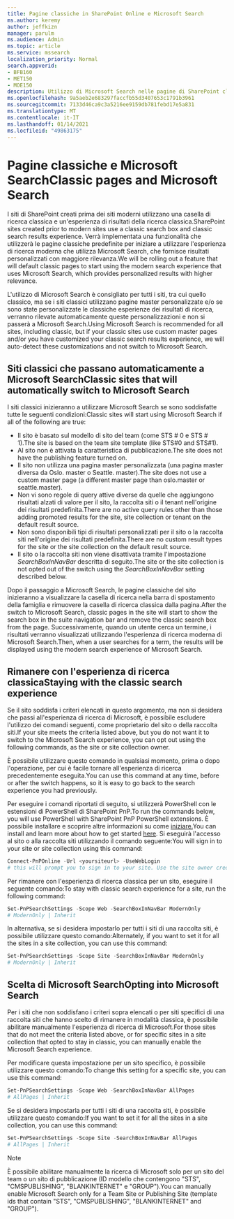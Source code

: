 ```yaml
---
title: Pagine classiche in SharePoint Online e Microsoft Search
ms.author: keremy
author: jeffkizn
manager: parulm
ms.audience: Admin
ms.topic: article
ms.service: mssearch
localization_priority: Normal
search.appverid:
- BFB160
- MET150
- MOE150
description: Utilizzo di Microsoft Search nelle pagine di SharePoint classiche
ms.openlocfilehash: 9a5aeb2e683297faccfb55d3407653c1791b3961
ms.sourcegitcommit: 7133d46ca9c3a5216ee9159db781febd17e5a831
ms.translationtype: MT
ms.contentlocale: it-IT
ms.lasthandoff: 01/14/2021
ms.locfileid: "49863175"
---
```

# <a name="classic-pages-and-microsoft-search"></a><span data-ttu-id="3efe8-103">Pagine classiche e Microsoft Search</span><span class="sxs-lookup"><span data-stu-id="3efe8-103">Classic pages and Microsoft Search</span></span>

<span data-ttu-id="3efe8-104">I siti di SharePoint creati prima dei siti moderni utilizzano una casella di ricerca classica e un'esperienza di risultati della ricerca classica.</span><span class="sxs-lookup"><span data-stu-id="3efe8-104">SharePoint sites created prior to modern sites use a classic search box and classic search results experience.</span></span> <span data-ttu-id="3efe8-105">Verrà implementata una funzionalità che utilizzerà le pagine classiche predefinite per iniziare a utilizzare l'esperienza di ricerca moderna che utilizza Microsoft Search, che fornisce risultati personalizzati con maggiore rilevanza.</span><span class="sxs-lookup"><span data-stu-id="3efe8-105">We will be rolling out a feature that will default classic pages to start using the modern search experience that uses Microsoft Search, which provides personalized results with higher relevance.</span></span>

<span data-ttu-id="3efe8-106">L'utilizzo di Microsoft Search è consigliato per tutti i siti, tra cui quello classico, ma se i siti classici utilizzano pagine master personalizzate e/o se sono state personalizzate le classiche esperienze dei risultati di ricerca, verranno rilevate automaticamente queste personalizzazioni e non si passerà a Microsoft Search.</span><span class="sxs-lookup"><span data-stu-id="3efe8-106">Using Microsoft Search is recommended for all sites, including classic, but if your classic sites use custom master pages and/or you have customized your classic search results experience, we will auto-detect these customizations and not switch to Microsoft Search.</span></span>

## <a name="classic-sites-that-will-automatically-switch-to-microsoft-search"></a><span data-ttu-id="3efe8-107">Siti classici che passano automaticamente a Microsoft Search</span><span class="sxs-lookup"><span data-stu-id="3efe8-107">Classic sites that will automatically switch to Microsoft Search</span></span>

<span data-ttu-id="3efe8-108">I siti classici inizieranno a utilizzare Microsoft Search se sono soddisfatte tutte le seguenti condizioni:</span><span class="sxs-lookup"><span data-stu-id="3efe8-108">Classic sites will start using Microsoft Search if all of the following are true:</span></span>

* <span data-ttu-id="3efe8-109">Il sito è basato sul modello di sito del team (come STS # 0 e STS # 1).</span><span class="sxs-lookup"><span data-stu-id="3efe8-109">The site is based on the team site template (like STS#0 and STS#1).</span></span>
* <span data-ttu-id="3efe8-110">Al sito non è attivata la caratteristica di pubblicazione.</span><span class="sxs-lookup"><span data-stu-id="3efe8-110">The site does not have the publishing feature turned on.</span></span>
* <span data-ttu-id="3efe8-111">Il sito non utilizza una pagina master personalizzata (una pagina master diversa da Oslo. master o Seattle. master).</span><span class="sxs-lookup"><span data-stu-id="3efe8-111">The site does not use a custom master page (a different master page than oslo.master or seattle.master).</span></span>
* <span data-ttu-id="3efe8-112">Non vi sono regole di query attive diverse da quelle che aggiungono risultati alzati di valore per il sito, la raccolta siti o il tenant nell'origine dei risultati predefinita.</span><span class="sxs-lookup"><span data-stu-id="3efe8-112">There are no active query rules other than those adding promoted results for the site, site collection or tenant on the default result source.</span></span>
* <span data-ttu-id="3efe8-113">Non sono disponibili tipi di risultati personalizzati per il sito o la raccolta siti nell'origine dei risultati predefinita.</span><span class="sxs-lookup"><span data-stu-id="3efe8-113">There are no custom result types for the site or the site collection on the default result source.</span></span>
* <span data-ttu-id="3efe8-114">Il sito o la raccolta siti non viene disattivata tramite l'impostazione *SearchBoxInNavBar* descritta di seguito.</span><span class="sxs-lookup"><span data-stu-id="3efe8-114">The site or the site collection is not opted out of the switch using the *SearchBoxInNavBar* setting described below.</span></span>

<span data-ttu-id="3efe8-115">Dopo il passaggio a Microsoft Search, le pagine classiche del sito inizieranno a visualizzare la casella di ricerca nella barra di spostamento della famiglia e rimuovere la casella di ricerca classica dalla pagina.</span><span class="sxs-lookup"><span data-stu-id="3efe8-115">After the switch to Microsoft Search, classic pages in the site will start to show the search box in the suite navigation bar and remove the classic search box from the page.</span></span> <span data-ttu-id="3efe8-116">Successivamente, quando un utente cerca un termine, i risultati verranno visualizzati utilizzando l'esperienza di ricerca moderna di Microsoft Search.</span><span class="sxs-lookup"><span data-stu-id="3efe8-116">Then, when a user searches for a term, the results will be displayed using the modern search experience of Microsoft Search.</span></span>

## <a name="staying-with-the-classic-search-experience"></a><span data-ttu-id="3efe8-117">Rimanere con l'esperienza di ricerca classica</span><span class="sxs-lookup"><span data-stu-id="3efe8-117">Staying with the classic search experience</span></span>

<span data-ttu-id="3efe8-118">Se il sito soddisfa i criteri elencati in questo argomento, ma non si desidera che passi all'esperienza di ricerca di Microsoft, è possibile escludere l'utilizzo dei comandi seguenti, come proprietario del sito o della raccolta siti.</span><span class="sxs-lookup"><span data-stu-id="3efe8-118">If your site meets the criteria listed above, but you do not want it to switch to the Microsoft Search experience, you can opt out using the following commands, as the site or site collection owner.</span></span>

<span data-ttu-id="3efe8-119">È possibile utilizzare questo comando in qualsiasi momento, prima o dopo l'operazione, per cui è facile tornare all'esperienza di ricerca precedentemente eseguita.</span><span class="sxs-lookup"><span data-stu-id="3efe8-119">You can use this command at any time, before or after the switch happens, so it is easy to go back to the search experience you had previously.</span></span>

<span data-ttu-id="3efe8-120">Per eseguire i comandi riportati di seguito, si utilizzerà PowerShell con le estensioni di PowerShell di SharePoint PnP.</span><span class="sxs-lookup"><span data-stu-id="3efe8-120">To run the commands below, you will use PowerShell with SharePoint PnP PowerShell extensions.</span></span> <span data-ttu-id="3efe8-121">È possibile installare e scoprire altre informazioni su come [iniziare.](https://docs.microsoft.com/powershell/sharepoint/sharepoint-pnp/sharepoint-pnp-cmdlets?view=sharepoint-ps)</span><span class="sxs-lookup"><span data-stu-id="3efe8-121">You can install and learn more about how to get started [here](https://docs.microsoft.com/powershell/sharepoint/sharepoint-pnp/sharepoint-pnp-cmdlets?view=sharepoint-ps).</span></span> <span data-ttu-id="3efe8-122">Si eseguirà l'accesso al sito o alla raccolta siti utilizzando il comando seguente:</span><span class="sxs-lookup"><span data-stu-id="3efe8-122">You will sign in to your site or site collection using this command:</span></span>

```powershell
Connect-PnPOnline -Url <yoursiteurl> -UseWebLogin
# this will prompt you to sign in to your site. Use the site owner credentials.
```

<span data-ttu-id="3efe8-123">Per rimanere con l'esperienza di ricerca classica per un sito, eseguire il seguente comando:</span><span class="sxs-lookup"><span data-stu-id="3efe8-123">To stay with classic search experience for a site, run the following command:</span></span>

```powershell
Set-PnPSearchSettings -Scope Web -SearchBoxInNavBar ModernOnly
# ModernOnly | Inherit
```

<span data-ttu-id="3efe8-124">In alternativa, se si desidera impostarlo per tutti i siti di una raccolta siti, è possibile utilizzare questo comando:</span><span class="sxs-lookup"><span data-stu-id="3efe8-124">Alternately, if you want to set it for all the sites in a site collection, you can use this command:</span></span>

```powershell
Set-PnPSearchSettings -Scope Site -SearchBoxInNavBar ModernOnly
# ModernOnly | Inherit
```

## <a name="opting-into-microsoft-search"></a><span data-ttu-id="3efe8-125">Scelta di Microsoft Search</span><span class="sxs-lookup"><span data-stu-id="3efe8-125">Opting into Microsoft Search</span></span>

<span data-ttu-id="3efe8-126">Per i siti che non soddisfano i criteri sopra elencati o per siti specifici di una raccolta siti che hanno scelto di rimanere in modalità classica, è possibile abilitare manualmente l'esperienza di ricerca di Microsoft.</span><span class="sxs-lookup"><span data-stu-id="3efe8-126">For those sites that do not meet the criteria listed above, or for specific sites in a site collection that opted to stay in classic, you can manually enable the Microsoft Search experience.</span></span>

<span data-ttu-id="3efe8-127">Per modificare questa impostazione per un sito specifico, è possibile utilizzare questo comando:</span><span class="sxs-lookup"><span data-stu-id="3efe8-127">To change this setting for a specific site, you can use this command:</span></span>

```powershell
Set-PnPSearchSettings -Scope Web -SearchBoxInNavBar AllPages
# AllPages | Inherit
```

<span data-ttu-id="3efe8-128">Se si desidera impostarla per tutti i siti di una raccolta siti, è possibile utilizzare questo comando:</span><span class="sxs-lookup"><span data-stu-id="3efe8-128">If you want to set it for all the sites in a site collection, you can use this command:</span></span>

```powershell
Set-PnPSearchSettings -Scope Site -SearchBoxInNavBar AllPages
# AllPages | Inherit
```

> [!NOTE]
> <span data-ttu-id="3efe8-129">È possibile abilitare manualmente la ricerca di Microsoft solo per un sito del team o un sito di pubblicazione (ID modello che contengono "STS", "CMSPUBLISHING", "BLANKINTERNET" e "GROUP").</span><span class="sxs-lookup"><span data-stu-id="3efe8-129">You can manually enable Microsoft Search only for a Team Site or Publishing Site (template ids that contain "STS", "CMSPUBLISHING", "BLANKINTERNET" and "GROUP").</span></span>
